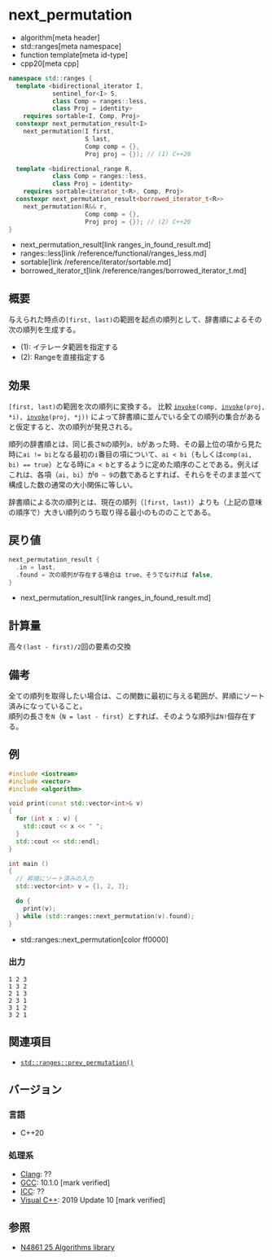 # next_permutation
* algorithm[meta header]
* std::ranges[meta namespace]
* function template[meta id-type]
* cpp20[meta cpp]


```cpp
namespace std::ranges {
  template <bidirectional_iterator I,
            sentinel_for<I> S,
            class Comp = ranges::less,
            class Proj = identity>
    requires sortable<I, Comp, Proj>
  constexpr next_permutation_result<I>
    next_permutation(I first,
                     S last,
                     Comp comp = {},
                     Proj proj = {}); // (1) C++20

  template <bidirectional_range R,
            class Comp = ranges::less,
            class Proj = identity>
    requires sortable<iterator_t<R>, Comp, Proj>
  constexpr next_permutation_result<borrowed_iterator_t<R>>
    next_permutation(R&& r,
                     Comp comp = {},
                     Proj proj = {}); // (2) C++20
}
```
* next_permutation_result[link ranges_in_found_result.md]
* ranges::less[link /reference/functional/ranges_less.md]
* sortable[link /reference/iterator/sortable.md]
* borrowed_iterator_t[link /reference/ranges/borrowed_iterator_t.md]

## 概要
与えられた時点の`[first, last)`の範囲を起点の順列として、辞書順によるその次の順列を生成する。

- (1): イテレータ範囲を指定する
- (2): Rangeを直接指定する

## 効果
`[first, last)`の範囲を次の順列に変換する。
比較 [`invoke`](/reference/functional/invoke.md)`(comp, `[`invoke`](/reference/functional/invoke.md)`(proj, *i), `[`invoke`](/reference/functional/invoke.md)`(proj, *j))` によって辞書順に並んでいる全ての順列の集合があると仮定すると、次の順列が発見される。

順列の辞書順とは、同じ長さ`N`の順列`a, b`があった時、その最上位の項から見た時に`ai != bi`となる最初の`i`番目の項について、`ai < bi`（もしくは`comp(ai, bi) == true`）となる時に`a < b`とするように定めた順序のことである。例えばこれは、各項（`ai, bi`）が`0 ~ 9`の数であるとすれば、それらをそのまま並べて構成した数の通常の大小関係に等しい。

辞書順による次の順列とは、現在の順列（`[first, last)`）よりも（上記の意味の順序で）大きい順列のうち取り得る最小のもののことである。

## 戻り値

```cpp
next_permutation_result {
  .in = last,
  .found = 次の順列が存在する場合は true、そうでなければ false,
}
```
* next_permutation_result[link ranges_in_found_result.md]

## 計算量
高々`(last - first)/2`回の要素の交換


## 備考
全ての順列を取得したい場合は、この関数に最初に与える範囲が、昇順にソート済みになっていること。  
順列の長さを`N`（`N = last - first`）とすれば、そのような順列は`N!`個存在する。

## 例
```cpp example
#include <iostream>
#include <vector>
#include <algorithm>

void print(const std::vector<int>& v)
{
  for (int x : v) {
    std::cout << x << " ";
  }
  std::cout << std::endl;
}

int main ()
{
  // 昇順にソート済みの入力
  std::vector<int> v = {1, 2, 3};

  do {
    print(v);
  } while (std::ranges::next_permutation(v).found);
}
```
* std::ranges::next_permutation[color ff0000]

### 出力
```
1 2 3 
1 3 2 
2 1 3 
2 3 1 
3 1 2 
3 2 1 
```

## 関連項目
- [`std::ranges::prev_permutation()`](ranges_prev_permutation.md)

## バージョン
### 言語
- C++20

### 処理系
- [Clang](/implementation.md#clang): ??
- [GCC](/implementation.md#gcc): 10.1.0 [mark verified]
- [ICC](/implementation.md#icc): ??
- [Visual C++](/implementation.md#visual_cpp): 2019 Update 10 [mark verified]

## 参照
- [N4861 25 Algorithms library](https://timsong-cpp.github.io/cppwp/n4861/algorithms)
